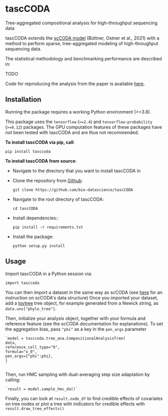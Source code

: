# tascCODA
Tree-aggregated compositional analysis for high-throughput sequencing data

tascCODA extends the [scCODA model](https://github.com/theislab/scCODA) (Büttner, Ostner et al., 2021)
with a method to perform sparse, tree-aggregated modeling of high-throughput sequencing data.


The statistical methodology and benchmarking performance are described in:
 
TODO

Code for reproducing the analysis from the paper is available [here](https://github.com/bio-datascience/tascCODA_reproducibility).

## Installation

Running the package requires a working Python environment (>=3.8).

This package uses the `tensorflow` (`>=2.4`) and `tensorflow-probability` (`>=0.12`) packages.
The GPU computation features of these packages have not been tested with tascCODA and are thus not recommended.
    
**To install tascCODA via pip, call**:

    pip install tasccoda


**To install tascCODA from source**:

- Navigate to the directory that you want to install tascCODA in
- Clone the repository from [Github](https://github.com/bio-datascience/tascCODA):

    `git clone https://github.com/bio-datascience/tascCODA`

- Navigate to the root directory of tascCODA:

    `cd tascCODA`

- Install dependencies::

    `pip install -r requirements.txt`

- Install the package:

    `python setup.py install`


## Usage

Import tascCODA in a Python session via:

    import tasccoda

You can then import a dataset in the same way as scCODA (see [here](https://sccoda.readthedocs.io/en/latest/) for an instruction on scCODA's data structure)
Once you imported your dataset, add a [toytree](https://github.com/eaton-lab/toytree) tree object, for example generated from a Newick string, as `data.uns["phylo_tree"]`.

Then, initialize your analysis object, together with your formula and reference feature (see the scCODA documentation for explanations).
To set the aggregation bias, pass `"phi"` as a key in the `pen_args` parameter

    `model = tasccoda.tree_ana.CompositionalAnalysisTree(
    data,
    reference_cell_type="9",
    formula="x_0",
    pen_args={"phi":phi},
    )
    `

Then, run HMC sampling with dual-averaging step size adaptation by calling:

    `result = model.sample_hmc_da()`

Finally, you can look at `result.node_df` to find credible effects of covariates on tree nodes 
or plot a tree with indicators for credible effects with `result.draw_tree_effects()`